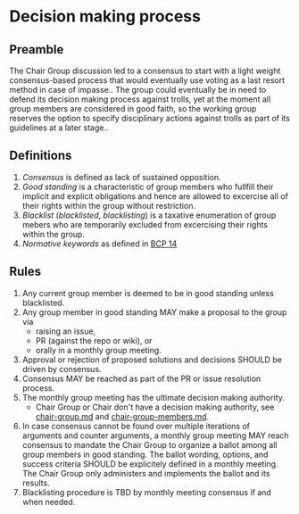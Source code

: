 # Decision making process

## Preamble
The Chair Group discussion led to a consensus to start with a light weight consensus-based process that would eventually use voting as a last resort method in case of impasse.. The group could eventually be in need to defend its decision making process against trolls, yet at the moment all group members are considered in good faith, so the working group reserves the option to specify disciplinary actions against trolls as part of its guidelines at a later stage..

## Definitions
1. *Consensus* is defined as lack of sustained opposition.
2. *Good standing* is a characteristic of group members who fullfill their implicit and explicit obligations and hence are allowed to excercise all of their rights within the group without restriction.
3. *Blacklist* (*blacklisted*, *blacklisting*) is a taxative enumeration of group mebers who are temporarily excluded from excercising their rights within the group.
4. *Normative keywords* as defined in [BCP 14](https://tools.ietf.org/html/bcp14)

## Rules
1. Any current group member is deemed to be in good standing unless blacklisted.
2. Any group member in good standing MAY make a proposal to the group via
    - raising an issue,
    - PR (against the repo or wiki), or
    - orally in a monthly group meeting.
3. Approval or rejection of proposed solutions and decisions SHOULD be driven by consensus.
4. Consensus MAY be reached as part of the PR or issue resolution process.
5. The monthly group meeting has the ultimate decision making authority.
    - Chair Group or Chair don't have a decision making authority, see [chair-group.md](chair-group.md) and [chair-group-members.md](chair-group-members.md).
6. In case consensus cannot be found over multiple iterations of arguments and counter arguments, a monthly group meeting MAY reach consensus to mandate the Chair Group to organize a ballot among all group members in good standing. The ballot wording, options, and success criteria SHOULD be explicitely defined in a monthly meeting. The Chair Group only administers and implements the ballot and its results.
7. Blacklisting procedure is TBD by monthly meeting consensus if and when needed.
